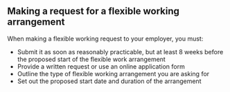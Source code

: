 ##  Making a request for a flexible working arrangement

When making a flexible working request to your employer, you must:

  * Submit it as soon as reasonably practicable, but at least 8 weeks before the proposed start of the flexible work arrangement 
  * Provide a written request or use an online application form 
  * Outline the type of flexible working arrangement you are asking for 
  * Set out the proposed start date and duration of the arrangement 
